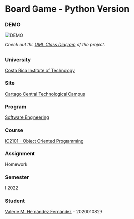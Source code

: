 # Board Game - Python Version

### DEMO
![DEMO](https://github.com/valeriehernandez-7/Board-Game/blob/python-version/docs/DEMO.gif)

_Check out the [UML Class Diagram](https://github.com/valeriehernandez-7/Board-Game/blob/python-version/docs/UML.png) of the project._

##

### University
[Costa Rica Institute of Technology](https://www.tec.ac.cr/)

### Site
[Cartago Central Technological Campus](https://www.tec.ac.cr/ubicaciones/campus-tecnologico-central-cartago)

### Program
[Software Engineering](https://www.tec.ac.cr/programas-academicos/bachillerato-ingenieria-computacion)

### Course
[IC2101 - Object Oriented Programming](https://www.tec.ac.cr/planes-estudio/bachillerato-ingenieria-computacion)

### Assignment
Homework

### Semester
I 2022

### Student
[Valerie M. Hernández Fernández](https://github.com/valeriehernandez-7) - 2020010829
